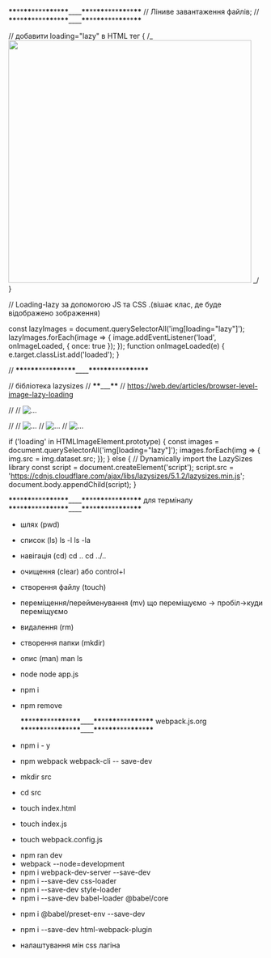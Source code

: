 **\*\***\*\***\*\***\*\*\*\***\*\***\*\***\*\***\_\_\_\_**\*\***\*\***\*\***\*\*\*\***\*\***\*\***\*\***
// Ліниве завантаження файлів; //
**\*\***\*\***\*\***\*\*\*\***\*\***\*\***\*\***\_\_\_\_**\*\***\*\***\*\***\*\*\*\***\*\***\*\***\*\***

// добавити loading="lazy" в HTML тег { /_ <img
    loading="lazy"
    src=""
    alt=""
    whidth="480"
    height="480"
/> _/ }

// Loading-lazy за допомогою JS та CSS .(вішає клас, де буде відображено
зображення)

const lazyImages = document.querySelectorAll('img[loading="lazy"]');
lazyImages.forEach(image => { image.addEventListener('load', onImageLoaded, {
once: true }); }); function onImageLoaded(e) { e.target.classList.add('loaded');
}

//
**\*\***\*\***\*\***\*\*\*\***\*\***\*\***\*\***\_\_\_\_**\*\***\*\***\*\***\*\*\*\***\*\***\*\***\*\***

// бібліотека lazysizes // **\*\***\_\_\_**\*\*** //
https://web.dev/articles/browser-level-image-lazy-loading

// <!-- Let's load this in-viewport image normally --> //
<img src="hero.jpg" alt="…">

// <!-- Let's lazy-load the rest of these images --> //
<img data-src="unicorn.jpg" alt="…" loading="lazy" class="lazyload"> //
<img data-src="cats.jpg" alt="…" loading="lazy" class="lazyload"> //
<img data-src="dogs.jpg" alt="…" loading="lazy" class="lazyload">

if ('loading' in HTMLImageElement.prototype) { const images =
document.querySelectorAll('img[loading="lazy"]'); images.forEach(img => {
img.src = img.dataset.src; }); } else { // Dynamically import the LazySizes
library const script = document.createElement('script'); script.src =
'https://cdnjs.cloudflare.com/ajax/libs/lazysizes/5.1.2/lazysizes.min.js';
document.body.appendChild(script); }

**\*\***\*\***\*\***\*\*\*\***\*\***\*\***\*\***\_\_\_\_**\*\***\*\***\*\***\*\*\*\***\*\***\*\***\*\***
для терміналу
**\*\***\*\***\*\***\*\*\*\***\*\***\*\***\*\***\_\_\_\_**\*\***\*\***\*\***\*\*\*\***\*\***\*\***\*\***

- шлях (pwd)
- список (ls) ls -l ls -la
- навігація (cd) cd .. cd ../..
- очищення (clear) або control+l
- створення файлу (touch)
- переміщення/перейменування (mv) що переміщуємо -> пробіл->куди переміщуємо
- видалення (rm)
- створення папки (mkdir)
- опис (man) man ls

- node node app.js
- npm i
- npm remove

  **\*\***\*\***\*\***\*\*\*\***\*\***\*\***\*\***\_\_\_\_**\*\***\*\***\*\***\*\*\*\***\*\***\*\***\*\***
  webpack.js.org
  **\*\***\*\***\*\***\*\*\*\***\*\***\*\***\*\***\_\_\_\_**\*\***\*\***\*\***\*\*\*\***\*\***\*\***\*\***

- npm i - y
- npm webpack webpack-cli -- save-dev
- mkdir src
- cd src
- touch index.html
- touch index.js
- touch webpack.config.js

<!-- webpack.config.js -->

<!--
const path = require ('path');

const  HtmlWebpackPlugin = require ('html-webpack-plugin')
module.exports = {
entry:' ./src/index.js',
output:{
  path:path.resolve(__dirname,'dist'),
  filename:'my-first-webpack.bundle.js',
  },
module:{
rules:[
    {
      test:/\.css$/i,
      use:['style-loader','css-loader'],
    },
    {
      test:/\.js$/i,
      exclude: /node_modules/,
      use:["babel-loader"],
    }

  ]
},
plugins:[nwe HtmlWebpackPlugin({template:"src/index.html"}) ],
  devServer:{
    port: 4444,
    open:true,
    stats: 'errors-only',
  },
}; -->

<!--
package.json
 "scripts":{
 "start": "webpack --mode=development",
 "dev": "webpack-dev-server --mode=development",  (npm run dev)
 "prod": "webpack-dev-server -- mode=production, (npm run prod)

 } -->

- npm ran dev
- webpack --node=development
- npm i webpack-dev-server --save-dev
- npm i --save-dev css-loader
- npm i --save-dev style-loader
- npm i --save-dev babel-loader @babel/core

<!-- babel.config.json -->
<!-- {
  "presets":["@babel/preset-env"]
  } -->

- npm i @babel/preset-env --save-dev

<!-- плагіни -->

- npm i --save-dev html-webpack-plugin

<!-- див документацію -->

- налаштування мін css лагіна
